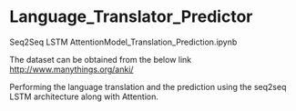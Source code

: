 # Language_Translator_Predictor
Seq2Seq LSTM AttentionModel_Translation_Prediction.ipynb



The dataset can be obtained from the below link
http://www.manythings.org/anki/


Performing the language translation and the prediction using the seq2seq LSTM architecture along with Attention.

